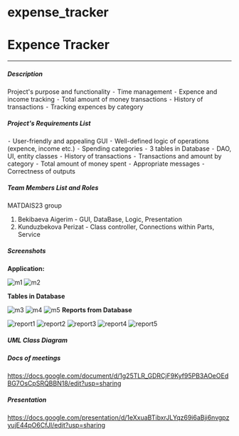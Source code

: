 # expense_tracker

# Expence Tracker
____
##### Description 
Project's purpose and functionality
 ⁃ Time management 
 ⁃ Expence and income tracking
 ⁃ Total amount of money transactions 
 ⁃ History of transactions 
 ⁃ Tracking expences by category 

##### Project's Requirements List
 ⁃ User-friendly and appealing GUI 
 ⁃ Well-defined logic of operations (expence, income etc.)
 ⁃ Spending categories 
 ⁃ 3 tables in Database
 ⁃ DAO, UI, entity classes
 ⁃ History of transactions 
 ⁃ Transactions and amount by category
 ⁃ Total amount of money spent
 ⁃ Appropriate messages 
 ⁃ Correctness of outputs

##### Team Members List and Roles
MATDAIS23 group
 1. Bekibaeva Aigerim - GUI, DataBase, Logic, Presentation
 2. Kunduzbekova Perizat - Class controller, Connections within Parts, Service

##### Screenshots
**Application:**

![m1](https://github.com/user-attachments/assets/33366cd6-00a6-481f-a260-2fad87ef6ee4)
![m2](https://github.com/user-attachments/assets/8d4c1023-20fe-4a4a-a329-a0ee9e5a845c)

**Tables in Database**

![m3](https://github.com/user-attachments/assets/b164c217-f846-4c9d-abd2-794a7756e2dc)
![m4](https://github.com/user-attachments/assets/375e7112-ce3c-456b-ae0f-a92680611b18)
![m5](https://github.com/user-attachments/assets/99a52f5c-6f2e-4227-be85-e4602e16a7fa)
**Reports from Database**

![report1](https://github.com/user-attachments/assets/92106966-1591-42f9-9b74-763ddba473de)
![report2](https://github.com/user-attachments/assets/10362247-4f62-4c13-8f7e-83792c85656c)
![report3](https://github.com/user-attachments/assets/44b0e901-3079-44a7-af58-388be633dd93)
![report4](https://github.com/user-attachments/assets/a29cb429-d750-4991-ac84-105cc5cb2d3c)
![report5](https://github.com/user-attachments/assets/8e11bfa0-7205-4a5f-a6e7-d80daf815bd1)



##### UML Class Diagram


##### Docs of meetings 
https://docs.google.com/document/d/1g25TLR_GDRCjF9Kyf95PB3AOeOEdBG7OsCpSRQBBN18/edit?usp=sharing

##### Presentation
https://docs.google.com/presentation/d/1eXxuaBTibxrJLYqz69i6aBji6nvgpzyujE44pO6CfJI/edit?usp=sharing
